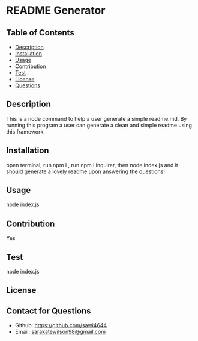 
  # README Generator
  
  ## Table of Contents
  - [Description](#description)
  - [Installation](#installation)
  - [Usage](#usage)
  - [Contribution](#contribution)
  - [Test](#test)
  - [License](#license)
  - [Questions](#questions)
  ## Description
  This is a node command to help a user generate a simple readme.md. By running this program a user can generate a clean and simple readme using this framework.
  ## Installation
  open terminal, run npm i , run npm i inquirer, then node index.js and it should generate a lovely readme upon answering the questions!
  ## Usage
  node index.js
  ## Contribution
  Yes
  ## Test
  node index.js
  ## License
  
  ## Contact for Questions
  - Github: https://github.com/sawi4644
  - Email: sarakatewilson98@gmail.com
  